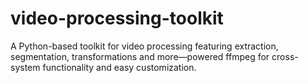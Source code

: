 # video-processing-toolkit
A Python-based toolkit for video processing featuring extraction, segmentation, transformations and more—powered ffmpeg for cross-system functionality and easy customization.
